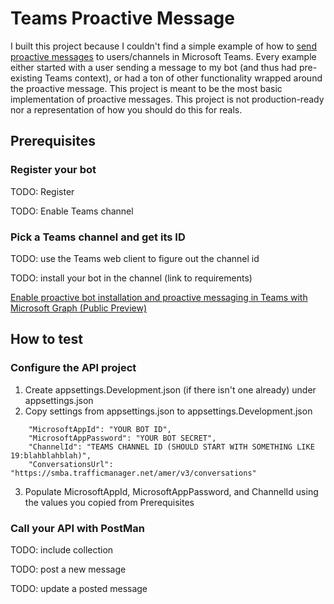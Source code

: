 # Teams Proactive Message

I built this project because I couldn't find a simple example of how to [send proactive messages](https://docs.microsoft.com/en-us/microsoftteams/platform/bots/how-to/conversations/send-proactive-messages) to users/channels in Microsoft Teams. Every example either started with a user sending a message to my bot (and thus had pre-existing Teams context), or had a ton of other functionality wrapped around the proactive message. This project is meant to be the most basic implementation of proactive messages. This project is not production-ready nor a representation of how you should do this for reals.

## Prerequisites

### Register your bot

TODO: Register

TODO: Enable Teams channel

### Pick a Teams channel and get its ID
TODO: use the Teams web client to figure out the channel id

TODO: install your bot in the channel (link to requirements)

[Enable proactive bot installation and proactive messaging in Teams with Microsoft Graph (Public Preview)](https://docs.microsoft.com/en-us/microsoftteams/platform/graph-api/proactive-bots-and-messages/graph-proactive-bots-and-messages?tabs=csharp)

## How to test

### Configure the API project
1. Create appsettings.Development.json (if there isn't one already) under appsettings.json
2. Copy settings from appsettings.json to appsettings.Development.json
```
	"MicrosoftAppId": "YOUR BOT ID",
	"MicrosoftAppPassword": "YOUR BOT SECRET",
	"ChannelId": "TEAMS CHANNEL ID (SHOULD START WITH SOMETHING LIKE 19:blahblahblah)",
	"ConversationsUrl": "https://smba.trafficmanager.net/amer/v3/conversations"
```
3. Populate MicrosoftAppId, MicrosoftAppPassword, and ChannelId using the values you copied from Prerequisites

### Call your API with PostMan

TODO: include collection

TODO: post a new message

TODO: update a posted message